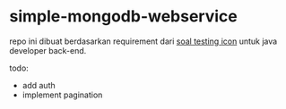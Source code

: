 # simple-mongodb-webservice

repo ini dibuat berdasarkan requirement dari [soal testing icon](https://github.com/nashihu/simple-mongodb-webservice/blob/master/soal%20icon.md) untuk java developer back-end.

todo:
- add auth
- implement pagination
